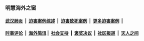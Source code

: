 
### 明慧海外之窗

####  [武汉肺炎](indexes/365.md?t=04190601) &nbsp;|&nbsp;  [迫害案例综述](indexes/328.md?t=04190601) &nbsp;|&nbsp; [迫害致死案例](indexes/277.md?t=04190601)  &nbsp;|&nbsp; [更多迫害案例](indexes/81.md?t=04190601)  &nbsp;|&nbsp; 
####  [时事评论](indexes/19.md?t=04190601) &nbsp;|&nbsp; [海外简讯](indexes/245.md?t=04190601)&nbsp;|&nbsp;  [社会支持](indexes/140.md?t=04190601) &nbsp;|&nbsp; [褒奖决议](indexes/282.md?t=04190601) &nbsp;|&nbsp; [社区报道](indexes/91.md?t=04190601)  &nbsp;|&nbsp; [天人之间](indexes/78.md?t=04190601) 

